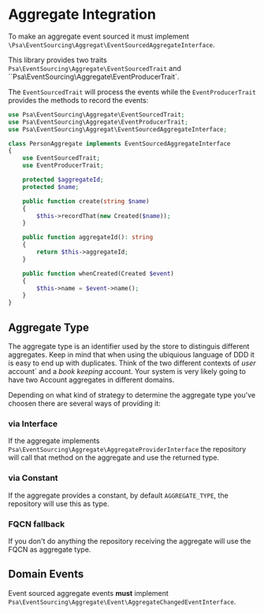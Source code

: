 # Aggregate Integration

To make an aggregate event sourced it must implement `\Psa\EventSourcing\Aggregat\EventSourcedAggregateInterface`.

This library provides two traits `Psa\EventSourcing\Aggregate\EventSourcedTrait` and ``Psa\EventSourcing\Aggregate\EventProducerTrait`.

The `EventSourcedTrait` will process the events while the `EventProducerTrait` provides the methods to record the events:

```php
use Psa\EventSourcing\Aggregate\EventSourcedTrait;
use Psa\EventSourcing\Aggregate\EventProducerTrait;
use Psa\EventSourcing\Aggregat\EventSourcedAggregateInterface;

class PersonAggregate implements EventSourcedAggregateInterface
{
	use EventSourcedTrait;
	use EventProducerTrait;

	protected $aggregateId;
	protected $name;

	public function create(string $name)
	{
		$this->recordThat(new Created($name));
	}

	public function aggregateId(): string
	{
		return $this->aggregateId;
	}

	public function whenCreated(Created $event)
	{
		$this->name = $event->name();
	}
}
```

## Aggregate Type

The aggregate type is an identifier used by the store to distinguis different aggregates. Keep in mind that when using the ubiquious language of DDD it is easy to end up with duplicates. Think of the two different contexts of *user* account` and a *book keeping* account. Your system is very likely going to have two Account aggregates in different domains.

Depending on what kind of strategy to determine the aggregate type you've choosen there are several ways of providing it:

### via Interface

If the aggregate implements `Psa\EventSourcing\Aggregate\AggregateProviderInterface` the repository will call that method on the aggregate and use the returned type.

### via Constant

If the aggregate provides a constant, by default `AGGREGATE_TYPE`, the repository will use this as type.

### FQCN fallback

If you don't do anything the repository receiving the aggregate will use the FQCN as aggregate type.

## Domain Events

Event sourced aggregate events **must** implement `Psa\EventSourcing\Aggregate\Event\AggregateChangedEventInterface`.
